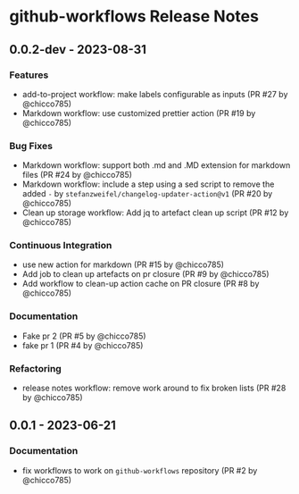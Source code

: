 # github-workflows Release Notes

## 0.0.2-dev - 2023-08-31

### Features

- add-to-project workflow: make labels configurable as inputs (PR #27 by
  @chicco785)
- Markdown workflow: use customized prettier action (PR #19 by @chicco785)

### Bug Fixes

- Markdown workflow: support both .md and .MD extension for markdown files (PR
  #24 by @chicco785)
- Markdown workflow: include a step using a sed script to remove the added `-`
  by `stefanzweifel/changelog-updater-action@v1` (PR #20 by @chicco785)
- Clean up storage workflow: Add jq to artefact clean up script (PR #12 by
  @chicco785)

### Continuous Integration

- use new action for markdown (PR #15 by @chicco785)
- Add job to clean up artefacts on pr closure (PR #9 by @chicco785)
- Add workflow to clean-up action cache on PR closure (PR #8 by @chicco785)

### Documentation

- Fake pr 2 (PR #5 by @chicco785)
- fake pr 1 (PR #4 by @chicco785)

### Refactoring

- release notes workflow: remove work around to fix broken lists (PR #28 by
  @chicco785)

## 0.0.1 - 2023-06-21

### Documentation

- fix workflows to work on `github-workflows` repository (PR #2 by @chicco785)

